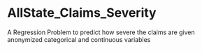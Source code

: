 # AllState_Claims_Severity
A Regression Problem to predict how severe the claims are given anonymized categorical and continuous variables
